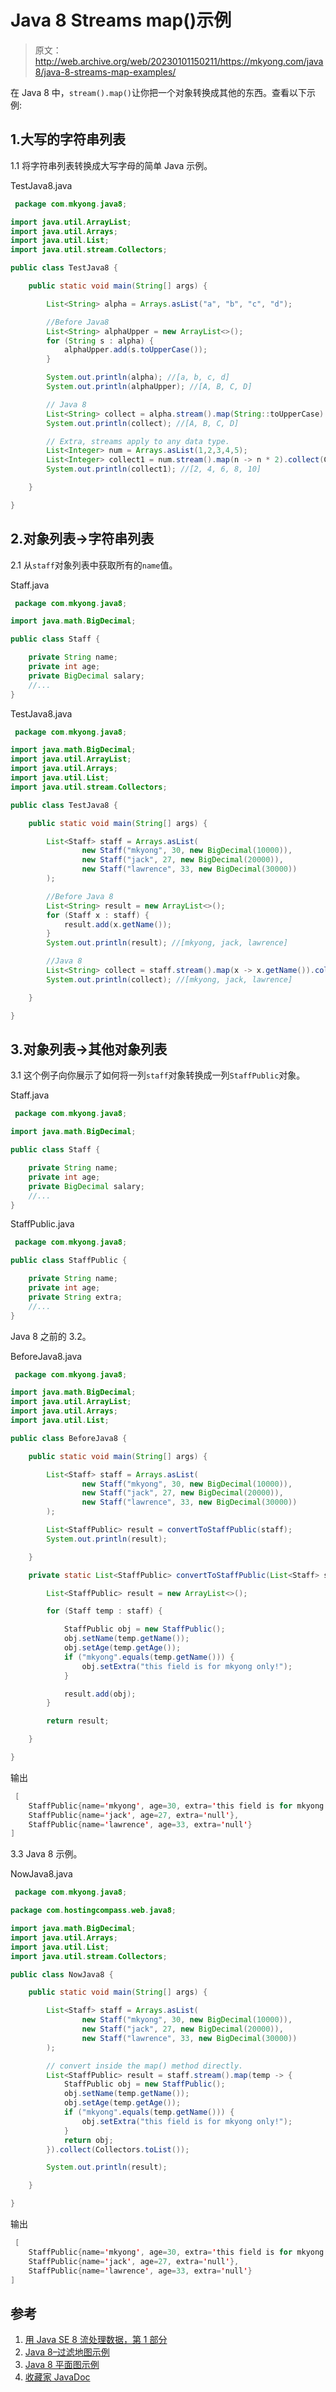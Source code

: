 # Java 8 Streams map()示例

> 原文：<http://web.archive.org/web/20230101150211/https://mkyong.com/java8/java-8-streams-map-examples/>

在 Java 8 中，`stream().map()`让你把一个对象转换成其他的东西。查看以下示例:

## 1.大写的字符串列表

1.1 将字符串列表转换成大写字母的简单 Java 示例。

TestJava8.java

```java
 package com.mkyong.java8;

import java.util.ArrayList;
import java.util.Arrays;
import java.util.List;
import java.util.stream.Collectors;

public class TestJava8 {

    public static void main(String[] args) {

        List<String> alpha = Arrays.asList("a", "b", "c", "d");

        //Before Java8
        List<String> alphaUpper = new ArrayList<>();
        for (String s : alpha) {
            alphaUpper.add(s.toUpperCase());
        }

        System.out.println(alpha); //[a, b, c, d]
        System.out.println(alphaUpper); //[A, B, C, D]

        // Java 8
        List<String> collect = alpha.stream().map(String::toUpperCase).collect(Collectors.toList());
        System.out.println(collect); //[A, B, C, D]

        // Extra, streams apply to any data type.
        List<Integer> num = Arrays.asList(1,2,3,4,5);
        List<Integer> collect1 = num.stream().map(n -> n * 2).collect(Collectors.toList());
        System.out.println(collect1); //[2, 4, 6, 8, 10]

    }

} 
```

## 2.对象列表->字符串列表

2.1 从`staff`对象列表中获取所有的`name`值。

Staff.java

```java
 package com.mkyong.java8;

import java.math.BigDecimal;

public class Staff {

    private String name;
    private int age;
    private BigDecimal salary;
	//...
} 
```

TestJava8.java

```java
 package com.mkyong.java8;

import java.math.BigDecimal;
import java.util.ArrayList;
import java.util.Arrays;
import java.util.List;
import java.util.stream.Collectors;

public class TestJava8 {

    public static void main(String[] args) {

        List<Staff> staff = Arrays.asList(
                new Staff("mkyong", 30, new BigDecimal(10000)),
                new Staff("jack", 27, new BigDecimal(20000)),
                new Staff("lawrence", 33, new BigDecimal(30000))
        );

        //Before Java 8
        List<String> result = new ArrayList<>();
        for (Staff x : staff) {
            result.add(x.getName());
        }
        System.out.println(result); //[mkyong, jack, lawrence]

        //Java 8
        List<String> collect = staff.stream().map(x -> x.getName()).collect(Collectors.toList());
        System.out.println(collect); //[mkyong, jack, lawrence]

    }

} 
```

## 3.对象列表->其他对象列表

3.1 这个例子向你展示了如何将一列`staff`对象转换成一列`StaffPublic`对象。

Staff.java

```java
 package com.mkyong.java8;

import java.math.BigDecimal;

public class Staff {

    private String name;
    private int age;
    private BigDecimal salary;
	//...
} 
```

StaffPublic.java

```java
 package com.mkyong.java8;

public class StaffPublic {

    private String name;
    private int age;
    private String extra;
    //...
} 
```

Java 8 之前的 3.2。

BeforeJava8.java

```java
 package com.mkyong.java8;

import java.math.BigDecimal;
import java.util.ArrayList;
import java.util.Arrays;
import java.util.List;

public class BeforeJava8 {

    public static void main(String[] args) {

        List<Staff> staff = Arrays.asList(
                new Staff("mkyong", 30, new BigDecimal(10000)),
                new Staff("jack", 27, new BigDecimal(20000)),
                new Staff("lawrence", 33, new BigDecimal(30000))
        );

        List<StaffPublic> result = convertToStaffPublic(staff);
        System.out.println(result);

    }

    private static List<StaffPublic> convertToStaffPublic(List<Staff> staff) {

        List<StaffPublic> result = new ArrayList<>();

        for (Staff temp : staff) {

            StaffPublic obj = new StaffPublic();
            obj.setName(temp.getName());
            obj.setAge(temp.getAge());
            if ("mkyong".equals(temp.getName())) {
                obj.setExtra("this field is for mkyong only!");
            }

            result.add(obj);
        }

        return result;

    }

} 
```

输出

```java
 [
	StaffPublic{name='mkyong', age=30, extra='this field is for mkyong only!'}, 
	StaffPublic{name='jack', age=27, extra='null'}, 
	StaffPublic{name='lawrence', age=33, extra='null'}
] 
```

3.3 Java 8 示例。

NowJava8.java

```java
 package com.mkyong.java8;

package com.hostingcompass.web.java8;

import java.math.BigDecimal;
import java.util.Arrays;
import java.util.List;
import java.util.stream.Collectors;

public class NowJava8 {

    public static void main(String[] args) {

        List<Staff> staff = Arrays.asList(
                new Staff("mkyong", 30, new BigDecimal(10000)),
                new Staff("jack", 27, new BigDecimal(20000)),
                new Staff("lawrence", 33, new BigDecimal(30000))
        );

		// convert inside the map() method directly.
        List<StaffPublic> result = staff.stream().map(temp -> {
            StaffPublic obj = new StaffPublic();
            obj.setName(temp.getName());
            obj.setAge(temp.getAge());
            if ("mkyong".equals(temp.getName())) {
                obj.setExtra("this field is for mkyong only!");
            }
            return obj;
        }).collect(Collectors.toList());

        System.out.println(result);

    }

} 
```

输出

```java
 [
	StaffPublic{name='mkyong', age=30, extra='this field is for mkyong only!'}, 
	StaffPublic{name='jack', age=27, extra='null'}, 
	StaffPublic{name='lawrence', age=33, extra='null'}
] 
```

## 参考

1.  [用 Java SE 8 流处理数据，第 1 部分](http://web.archive.org/web/20221207065707/http://www.oracle.com/technetwork/articles/java/ma14-java-se-8-streams-2177646.html)
2.  [Java 8–过滤地图示例](http://web.archive.org/web/20221207065707/https://www.mkyong.com/java8/java-8-filter-a-map-examples/)
3.  [Java 8 平面图示例](http://web.archive.org/web/20221207065707/https://www.mkyong.com/java8/java-8-flatmap-example/)
4.  [收藏家 JavaDoc](http://web.archive.org/web/20221207065707/https://docs.oracle.com/javase/8/docs/api/java/util/stream/Collectors.html)

<input type="hidden" id="mkyong-current-postId" value="14528">